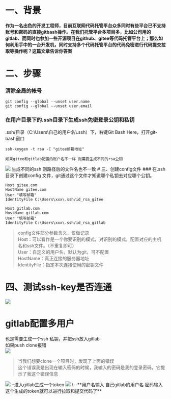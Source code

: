 # 一、背景  
**作为一名出色的开发工程师，目前互联网代码托管平台众多同时有些平台已不支持账号和密码的直接gitbash操作。在我们托管平台多项目多，比如公司用的gitlab、而同时也参加一些开源项目在github、gitee等代码托管平台上；那么如何利用手中的一台开发机，同时支持多个代码托管平台的代码免密进行代码提交拉取等操作呢？这篇文章告诉你答案**

# 二、步骤  
### 清除全局的帐号

    
    
    git config --global --unset user.name
    git config --global --unset user.email

  
### 在用户目录下的.ssh目录下生成ssh免密登录公钥和私钥  
.ssh/目录（C:\Users\自己的用户名\\.ssh）下，右键Git Bash Here，打开git-bash窗口

    
    
    ssh-keygen -t rsa -C "gitee邮箱地址"
    
    如果gitee和gitlab配置的账户名不一样 则需要生成不同的rsa公钥 

<img src='https://img-blog.csdnimg.cn/img_convert/a486560b451c31ee30fe1dabec4cb864.png' />  
生成不同的ssh 则路径后的文件名也不一致  
# 三、创建config文件  
### 在.ssh目录下创建config 文件，git通过这个文件才知道哪个私钥去对应哪个公钥。

    
    
    Host gitee.com
    HostName gitee.com
    User "填写邮箱"
    IdentityFile C:\Users\xxx\.ssh/id_rsa_gitee
    
    Host gitlab.com
    HostName gitlab.com
    User "填写邮箱"
    IdentityFile C:\Users\xxx\.ssh/id_rsa_gitlab
    

  
>config文件部分参数含义，仅做记录  
Host：可以看作是一个你要识别的模式，对识别的模式，配置对应的主机名和ssh文件。（不重复即可）  
User：自定义的用户名，默认为git，可不配置  
HostName：真正连接的服务器地址  
IdentityFile：指定本次连接使用的密钥文件

# 四、测试ssh-key是否连通  
<img src='https://img-blog.csdnimg.cn/img_convert/dc4d779a8f3bd667231d931f2c249e3e.png' />

# gitlab配置多用户  
也是需要生成一个ssh 私钥，并把ssh放入gitlab  
如果push clone报错  
<img src='https://img-blog.csdnimg.cn/img_convert/c764383e91513ed714377787e1c85742.png' />

>当我们想要clone一个项目时，发现了上面的错误  
这个错误我是出现在输入密码的时候，我输入的密码是我的登录密码，它提示了我这个错误信息  
<img src='https://img-blog.csdnimg.cn/img_convert/dd5a1952d62c0a017006512bee57ce17.png' />  
··进入gitlab生成一个token  
<img src='https://img-blog.csdnimg.cn/img_convert/de8560e77c543097faa4335a74ed2eb6.png' />  
\--**用户名输入 自己gitlab的用户名 密码输入这个生成的token就可以进行拉取和提交代码了**  

